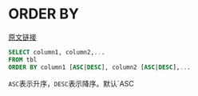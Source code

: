 # ORDER BY



[原文链接](https://www.yiibai.com/mysql/order-by.html )

```sql
SELECT column1, column2,...
FROM tbl
ORDER BY column1 [ASC|DESC], column2 [ASC|DESC],...
```

`ASC`表示升序，`DESC`表示降序。默认`ASC

